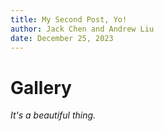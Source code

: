 ```yaml
---
title: My Second Post, Yo!
author: Jack Chen and Andrew Liu
date: December 25, 2023
---
```


# Gallery

*It's a beautiful thing.*